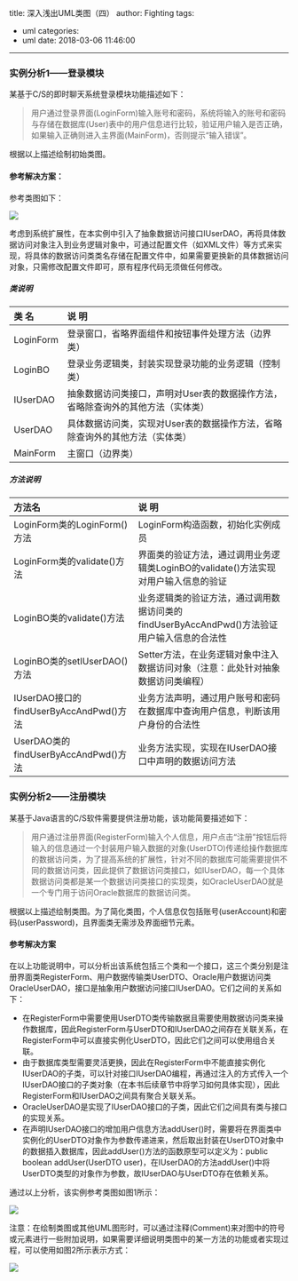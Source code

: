 title: 深入浅出UML类图（四）
author: Fighting
tags:
  - uml
categories:
  - uml
date: 2018-03-06 11:46:00
---
### 实例分析1——登录模块

某基于C/S的即时聊天系统登录模块功能描述如下：

> 用户通过登录界面(LoginForm)输入账号和密码，系统将输入的账号和密码与存储在数据库(User)表中的用户信息进行比较，验证用户输入是否正确，如果输入正确则进入主界面(MainForm)，否则提示“输入错误”。

根据以上描述绘制初始类图。

#### 参考解决方案：
参考类图如下：

![](http://zhouqi-blog.oss-cn-shenzhen.aliyuncs.com/img/uml/15.jpg?imageView2/2/w/600/h/600/q/75|imageslim)

<!--more-->

考虑到系统扩展性，在本实例中引入了抽象数据访问接口IUserDAO，再将具体数据访问对象注入到业务逻辑对象中，可通过配置文件（如XML文件）等方式来实现，将具体的数据访问类类名存储在配置文件中，如果需要更换新的具体数据访问对象，只需修改配置文件即可，原有程序代码无须做任何修改。

##### 类说明

| 类  名 | 说  明 |
| :-- | :-- |
| LoginForm | 登录窗口，省略界面组件和按钮事件处理方法（边界类） |
| LoginBO | 登录业务逻辑类，封装实现登录功能的业务逻辑（控制类） |
| IUserDAO | 抽象数据访问类接口，声明对User表的数据操作方法，省略除查询外的其他方法（实体类） |
| UserDAO | 具体数据访问类，实现对User表的数据操作方法，省略除查询外的其他方法（实体类） |
| MainForm | 主窗口（边界类） |

##### 方法说明

| 方法名 | 说  明 | 
| :-- | :-- |
| LoginForm类的LoginForm()方法 | LoginForm构造函数，初始化实例成员 |
| LoginForm类的validate()方法 | 界面类的验证方法，通过调用业务逻辑类LoginBO的validate()方法实现对用户输入信息的验证 |
| LoginBO类的validate()方法 | 业务逻辑类的验证方法，通过调用数据访问类的findUserByAccAndPwd()方法验证用户输入信息的合法性 |
| LoginBO类的setIUserDAO()方法 | Setter方法，在业务逻辑对象中注入数据访问对象（注意：此处针对抽象数据访问类编程） |
| IUserDAO接口的findUserByAccAndPwd()方法 | 业务方法声明，通过用户账号和密码在数据库中查询用户信息，判断该用户身份的合法性 |
| UserDAO类的findUserByAccAndPwd()方法 | 业务方法实现，实现在IUserDAO接口中声明的数据访问方法 |

### 实例分析2——注册模块

某基于Java语言的C/S软件需要提供注册功能，该功能简要描述如下：

> 用户通过注册界面(RegisterForm)输入个人信息，用户点击“注册”按钮后将输入的信息通过一个封装用户输入数据的对象(UserDTO)传递给操作数据库的数据访问类，为了提高系统的扩展性，针对不同的数据库可能需要提供不同的数据访问类，因此提供了数据访问类接口，如IUserDAO，每一个具体数据访问类都是某一个数据访问类接口的实现类，如OracleUserDAO就是一个专门用于访问Oracle数据库的数据访问类。

根据以上描述绘制类图。为了简化类图，个人信息仅包括账号(userAccount)和密码(userPassword)，且界面类无需涉及界面细节元素。

#### 参考解决方案

在以上功能说明中，可以分析出该系统包括三个类和一个接口，这三个类分别是注册界面类RegisterForm、用户数据传输类UserDTO、Oracle用户数据访问类OracleUserDAO，接口是抽象用户数据访问接口IUserDAO。它们之间的关系如下：

> 
 - 在RegisterForm中需要使用UserDTO类传输数据且需要使用数据访问类来操作数据库，因此RegisterForm与UserDTO和IUserDAO之间存在关联关系，在RegisterForm中可以直接实例化UserDTO，因此它们之间可以使用组合关联。
 - 由于数据库类型需要灵活更换，因此在RegisterForm中不能直接实例化IUserDAO的子类，可以针对接口IUserDAO编程，再通过注入的方式传入一个IUserDAO接口的子类对象（在本书后续章节中将学习如何具体实现），因此RegisterForm和IUserDAO之间具有聚合关联关系。
 - OracleUserDAO是实现了IUserDAO接口的子类，因此它们之间具有类与接口的实现关系。
 - 在声明IUserDAO接口的增加用户信息方法addUser()时，需要将在界面类中实例化的UserDTO对象作为参数传递进来，然后取出封装在UserDTO对象中的数据插入数据库，因此addUser()方法的函数原型可以定义为：public boolean addUser(UserDTO user)，在IUserDAO的方法addUser()中将UserDTO类型的对象作为参数，故IUserDAO与UserDTO存在依赖关系。

通过以上分析，该实例参考类图如图1所示：

![](http://zhouqi-blog.oss-cn-shenzhen.aliyuncs.com/img/uml/16.jpg?imageView2/2/w/600/h/600/q/75|imageslim)

注意：在绘制类图或其他UML图形时，可以通过注释(Comment)来对图中的符号或元素进行一些附加说明，如果需要详细说明类图中的某一方法的功能或者实现过程，可以使用如图2所示表示方式：

![](http://zhouqi-blog.oss-cn-shenzhen.aliyuncs.com/img/uml/17.jpg?imageView2/2/w/600/h/600/q/75|imageslim)
